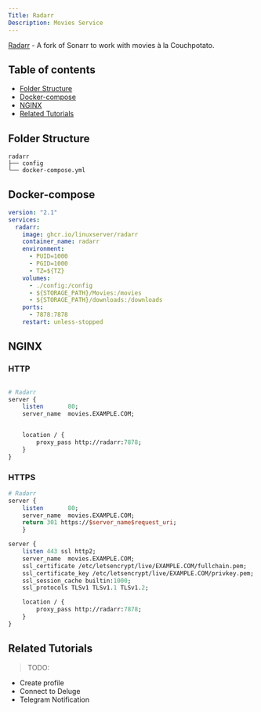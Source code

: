 ```yaml
---
Title: Radarr
Description: Movies Service
---
```


[Radarr](https://github.com/Radarr/Radarr) - A fork of Sonarr to work with movies à la Couchpotato.

## Table of contents

- [Folder Structure](#folder-structure)
- [Docker-compose](#docker-compose)
- [NGINX](#nginx)
- [Related Tutorials](#related-tutorials)

## Folder Structure

```
radarr
├── config
└── docker-compose.yml
```

## Docker-compose

```yaml
version: "2.1"
services:
  radarr:
    image: ghcr.io/linuxserver/radarr
    container_name: radarr
    environment:
      - PUID=1000
      - PGID=1000
      - TZ=${TZ}
    volumes:
      - ./config:/config
      - ${STORAGE_PATH}/Movies:/movies
      - ${STORAGE_PATH}/downloads:/downloads
    ports:
      - 7878:7878
    restart: unless-stopped
```

## NGINX

### HTTP

```perl

# Radarr
server {
    listen       80;
    server_name  movies.EXAMPLE.COM;


    location / {
        proxy_pass http://radarr:7878;
    }
}
```

### HTTPS

```perl
# Radarr
server {
    listen       80;
    server_name  movies.EXAMPLE.COM;
    return 301 https://$server_name$request_uri;
    }

server {
    listen 443 ssl http2;
    server_name  movies.EXAMPLE.COM;
    ssl_certificate /etc/letsencrypt/live/EXAMPLE.COM/fullchain.pem;
    ssl_certificate_key /etc/letsencrypt/live/EXAMPLE.COM/privkey.pem;
    ssl_session_cache builtin:1000;
    ssl_protocols TLSv1 TLSv1.1 TLSv1.2;

    location / {
        proxy_pass http://radarr:7878;
    }
}
```

## Related Tutorials

> TODO:

- Create profile
- Connect to Deluge
- Telegram Notification
